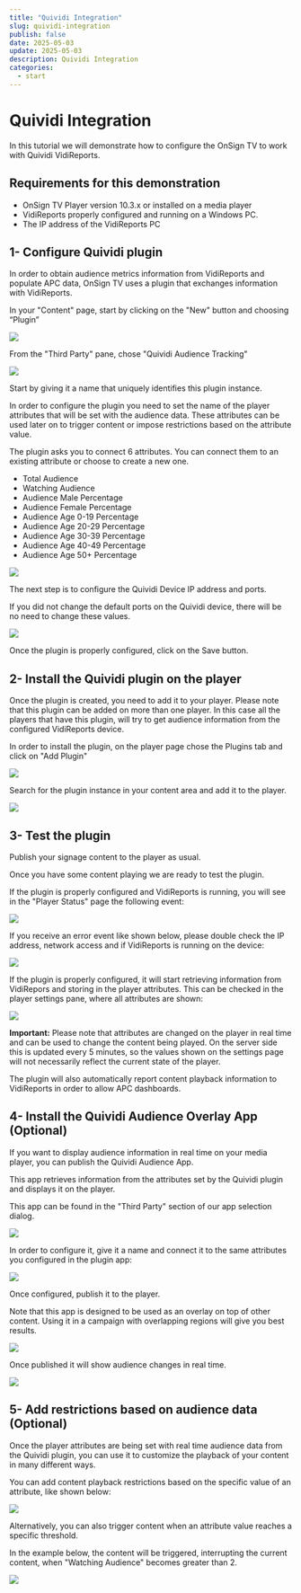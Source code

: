 ```yaml
---
title: "Quividi Integration"
slug: quividi-integration
publish: false
date: 2025-05-03
update: 2025-05-03
description: Quividi Integration
categories:
  - start
---
```


Quividi Integration
===================

In this tutorial we will demonstrate how to configure the OnSign TV to work with Quividi VidiReports.

Requirements for this demonstration
-----------------------------------

* OnSign TV Player version 10.3.x or installed on a media player
* VidiReports properly configured and running on a Windows PC.
* The IP address of the VidiReports PC

1- Configure Quividi plugin
---------------------------

In order to obtain audience metrics information from VidiReports and populate APC data, OnSign TV uses a plugin that exchanges information with VidiReports.

In your "Content" page, start by clicking on the "New" button and choosing “Plugin”

![](https://static.helpjuice.com/helpjuice_production/uploads/upload/image/23821/direct/1731670751262/91272927-7608-4dc4-8428-adb348a878fa.png)

From the "Third Party" pane, chose "Quividi Audience Tracking"

![](https://static.helpjuice.com/helpjuice_production/uploads/upload/image/23821/direct/1731670765530/Quividi-OnSign%20App.png)

Start by giving it a name that uniquely identifies this plugin instance.

In order to configure the plugin you need to set the name of the player attributes that will be set with the audience data. These attributes can be used later on to trigger content or impose restrictions based on the attribute value.

The plugin asks you to connect 6 attributes. You can connect them to an existing attribute or choose to create a new one.

* Total Audience
* Watching Audience
* Audience Male Percentage
* Audience Female Percentage
* Audience Age 0-19 Percentage
* Audience Age 20-29 Percentage
* Audience Age 30-39 Percentage
* Audience Age 40-49 Percentage
* Audience Age 50+ Percentage

![](https://static.helpjuice.com/helpjuice_production/uploads/upload/image/23821/direct/1731670807240/9eedfb60-840c-4a37-8d89-870133d8da35.png)

The next step is to configure the Quividi Device IP address and ports.

If you did not change the default ports on the Quividi device, there will be no need to change these values.

![](https://static.helpjuice.com/helpjuice_production/uploads/upload/image/23821/direct/1731670831220/517f3d45-0daa-43cc-b203-567686d2a7df.png)

Once the plugin is properly configured, click on the Save button.

2- Install the Quividi plugin on the player
-------------------------------------------

Once the plugin is created, you need to add it to your player. Please note that this plugin can be added on more than one player. In this case all the players that have this plugin, will try to get audience information from the configured VidiReports device.

In order to install the plugin, on the player page chose the Plugins tab and click on "Add Plugin"

![](https://static.helpjuice.com/helpjuice_production/uploads/upload/image/23821/direct/1731670859732/095de2b4-869c-4551-8846-2f927aedb88a.png)

Search for the plugin instance in your content area and add it to the player.

![](https://static.helpjuice.com/helpjuice_production/uploads/upload/image/23821/direct/1731670874092/46316a3c-193d-4274-a318-7c11380cdd95.png)

3- Test the plugin
------------------

Publish your signage content to the player as usual.

Once you have some content playing we are ready to test the plugin.

If the plugin is properly configured and VidiReports is running, you will see in the "Player Status" page the following event:

![](https://static.helpjuice.com/helpjuice_production/uploads/upload/image/23821/direct/1731670905123/f40df7b3-85ae-4f4c-804a-0702b896aa41.png)

If you receive an error event like shown below, please double check the IP address, network access and if VidiReports is running on the device:

![](https://static.helpjuice.com/helpjuice_production/uploads/upload/image/23821/direct/1731670919799/dc4c9c1a-1443-4300-8290-7f2af2b54b7c.png)

If the plugin is properly configured, it will start retrieving information from VidiRepors and storing in the player attributes. This can be checked in the player settings pane, where all attributes are shown:

![](https://static.helpjuice.com/helpjuice_production/uploads/upload/image/23821/direct/1731670938808/c2588209-0b67-4e1c-adcf-45e35f72e117.png)

**Important:** Please note that attributes are changed on the player in real time and can be used to change the content being played. On the server side this is updated every 5 minutes, so the values shown on the settings page will not necessarily reflect the current state of the player.

The plugin will also automatically report content playback information to VidiReports in order to allow APC dashboards.

4- Install the Quividi Audience Overlay App (Optional)
------------------------------------------------------

If you want to display audience information in real time on your media player, you can publish the Quividi Audience App.

This app retrieves information from the attributes set by the Quividi plugin and displays it on the player.

This app can be found in the "Third Party" section of our app selection dialog.

![](https://static.helpjuice.com/helpjuice_production/uploads/upload/image/23821/direct/1731670990509/a1725bb5-92db-451b-80c3-55e246800736.png)

In order to configure it, give it a name and connect it to the same attributes you configured in the plugin app:

![](https://static.helpjuice.com/helpjuice_production/uploads/upload/image/23821/direct/1731671012442/6be7cab7-6249-4c71-aa3a-46cb66a71fd2.png)

Once configured, publish it to the player.

Note that this app is designed to be used as an overlay on top of other content. Using it in a campaign with overlapping regions will give you best results.

![](https://static.helpjuice.com/helpjuice_production/uploads/upload/image/23821/direct/1731671057499/9a80b52f-8e3b-401d-9f4a-d2dc08746695.png)

Once published it will show audience changes in real time.

![](https://static.helpjuice.com/helpjuice_production/uploads/upload/image/23821/direct/1731671068343/18ff800e-6244-4d2e-ab35-b4883389ad53.png)

5- Add restrictions based on audience data (Optional)
-----------------------------------------------------

Once the player attributes are being set with real time audience data from the Quividi plugin, you can use it to customize the playback of your content in many different ways.

You can add content playback restrictions based on the specific value of an attribute, like shown below:

![](https://static.helpjuice.com/helpjuice_production/uploads/upload/image/23821/direct/1731671098405/9834fa90-b22e-42bb-9609-54d1a5620d44.png)

Alternatively, you can also trigger content when an attribute value reaches a specific threshold.

In the example below, the content will be triggered, interrupting the current content, when "Watching Audience" becomes greater than 2.

![](https://static.helpjuice.com/helpjuice_production/uploads/upload/image/23821/direct/1731671112784/221607b5-2bf5-43f0-ac50-e95e63c24421.png)
